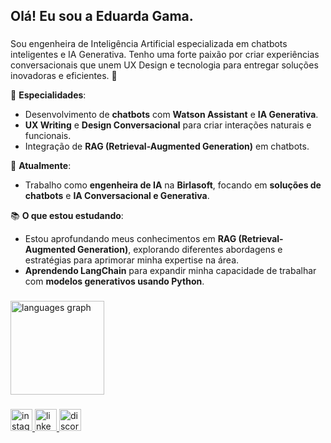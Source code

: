 <h2>Olá! Eu sou a Eduarda Gama.</h2>

### 
Sou engenheira de Inteligência Artificial especializada em chatbots inteligentes e IA Generativa. Tenho uma forte paixão por criar experiências conversacionais que unem UX Design e tecnologia para entregar soluções inovadoras e eficientes. 🎯

🔧 **Especialidades**:
- Desenvolvimento de **chatbots** com **Watson Assistant** e **IA Generativa**.
- **UX Writing** e **Design Conversacional** para criar interações naturais e funcionais.
- Integração de **RAG (Retrieval-Augmented Generation)** em chatbots.


💼 **Atualmente**:
- Trabalho como **engenheira de IA** na **Birlasoft**, focando em **soluções de chatbots** e **IA Conversacional e Generativa**.


📚 **O que estou estudando**:
- Estou aprofundando meus conhecimentos em **RAG (Retrieval-Augmented Generation)**, explorando diferentes abordagens e estratégias para aprimorar minha expertise na área.
- **Aprendendo LangChain** para expandir minha capacidade de trabalhar com **modelos generativos usando Python**.

</p>

###

<div align="left">
  <img src="https://github-readme-stats.vercel.app/api/top-langs?username=gama18k&locale=en&hide_title=false&layout=compact&card_width=320&langs_count=5&theme=dracula&hide_border=false" height="150" alt="languages graph"  />
</div>

###

<div align="left">
  <a href="https://instagram.com/gama18k" target="_blank">
    <img src="https://img.shields.io/static/v1?message=Instagram&logo=instagram&label=&color=E4405F&logoColor=white&labelColor=&style=for-the-badge" height="35" alt="instagram logo"  />
  </a>
  <a href="https://www.linkedin.com/in/gama18k" target="_blank">
    <img src="https://img.shields.io/static/v1?message=LinkedIn&logo=linkedin&label=&color=0077B5&logoColor=white&labelColor=&style=for-the-badge" height="35" alt="linkedin logo"  />
  </a>
  <a href="https://discord.gg/knP2QMm4" target="_blank">
    <img src="https://img.shields.io/static/v1?message=Discord&logo=discord&label=&color=7289DA&logoColor=white&labelColor=&style=for-the-badge" height="35" alt="discord logo"  />
  </a>
</div>

###
